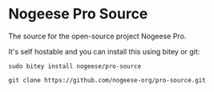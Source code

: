 # Nogeese Pro Source
The source for the open-source project Nogeese Pro.

It's self hostable and you can install this using bitey or git:

```Bitey
sudo bitey install nogeese/pro-source
```
```Git
git clone https://github.com/nogeese-org/pro-source.git
```

